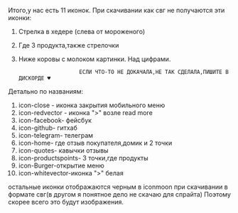 Итого,у нас есть 11 иконок. При скачивании как свг не получаются эти иконки:
1. Стрелка в хедере (слева от мороженого)
2. Где 3 продукта,также стрелочки
3. Ниже коровы с молоком картинки. Над цифрами. 
 
                          ЕСЛИ ЧТО-ТО НЕ ДОКАЧАЛА,НЕ ТАК СДЕЛАЛА,ПИШИТЕ В ДИСКОРДЕ ♥       

Детально по названиям:
1. icon-close - иконка закрытия мобильного меню
2. icon-redvector - иконка ">" возле read more
3. icon-facebook- фейсбук
4. icon-github- гитхаб
5. icon-telegram- телеграм
6. icon-home- где отзыв покупателя,домик и 2 точки 
7. icon-quotes- кавычки отзывы
8. icon-productspoints- 3 точки,где продукты 
9. icon-Burger-открытие меню
10. icon-whitevector-иконка ">" белая

остальные иконки отображаются черным в iconmoon при скачивании в формате свг(в другом я понятное дело не скачаю для спрайта) 
Поэтому скорее всего это будут изображения.
